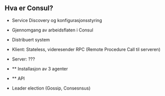 ## Hva er Consul?

- Service Discovery og konfigurasjonsstyring
- Gjennomgang av arbeidsflaten i Consul
- Distribuert system
- Klient: Stateless, videresender RPC (Remote Procedure Call til serveren)
- Server: ???

- ** Installasjon av 3 agenter
- ** API


- Leader election (Gossip, Consesnsus)
